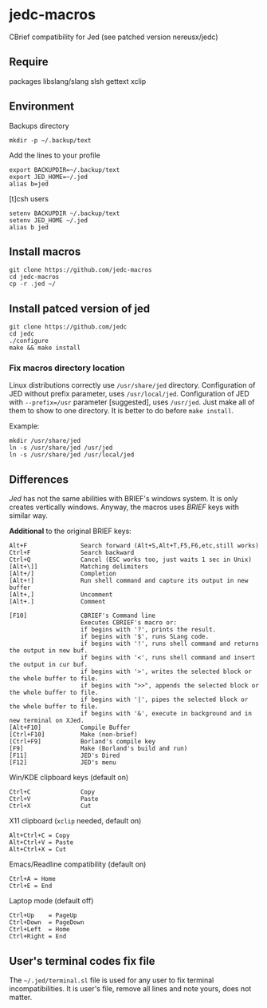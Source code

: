 # jedc-macros

CBrief compatibility for Jed (see patched version nereusx/jedc)

## Require
packages libslang/slang slsh gettext xclip

## Environment

Backups directory
```
mkdir -p ~/.backup/text
```

Add the lines to your profile
```
export BACKUPDIR=~/.backup/text
export JED_HOME=~/.jed
alias b=jed
```

[t]csh users
```
setenv BACKUPDIR ~/.backup/text
setenv JED_HOME ~/.jed
alias b jed
```

## Install macros
```
git clone https://github.com/jedc-macros
cd jedc-macros
cp -r .jed ~/
```

## Install patced version of jed
```
git clone https://github.com/jedc
cd jedc
./configure
make && make install
```

### Fix macros directory location
Linux distributions correctly use `/usr/share/jed` directory.
Configuration of JED without prefix parameter, uses `/usr/local/jed`.
Configuration of JED with `--prefix=/usr` parameter [suggested], uses `/usr/jed`.
Just make all of them to show to one directory. It is better to do before `make install`.

Example:
```
mkdir /usr/share/jed
ln -s /usr/share/jed /usr/jed
ln -s /usr/share/jed /usr/local/jed
```

## Differences

*Jed* has not the same abilities with BRIEF's windows system.
It is only creates vertically windows. Anyway, the macros uses
*BRIEF* keys with similar way.

**Additional** to the original BRIEF keys:
```
Alt+F               Search forward (Alt+S,Alt+T,F5,F6,etc,still works)
Ctrl+F              Search backward
Ctrl+Q              Cancel (ESC works too, just waits 1 sec in Unix)
[Alt+\]]            Matching delimiters
[Alt+/]             Completion
[Alt+!]             Run shell command and capture its output in new buffer
[Alt+,]             Uncomment
[Alt+.]             Comment
```

``` Additional function keys
[F10]               CBRIEF's Command line
                    Executes CBRIEF's macro or: 
                    if begins with '?', prints the result.
                    if begins with '$', runs SLang code.
                    if begins with '!', runs shell command and returns the output in new buf.
                    if begins with '<', runs shell command and insert the output in cur buf.
                    if begins with '>', writes the selected block or the whole buffer to file.
                    if begins with ">>", appends the selected block or the whole buffer to file.
                    if begins with '|', pipes the selected block or the whole buffer to file.
                    if begins with '&', execute in background and in new terminal on XJed.                             
[Alt+F10]           Compile Buffer
[Ctrl+F10]          Make (non-brief)
[Ctrl+F9]           Borland's compile key
[F9]                Make (Borland's build and run)
[F11]               JED's Dired
[F12]               JED's menu
```

Win/KDE clipboard keys (default on)
```
Ctrl+C              Copy
Ctrl+V              Paste
Ctrl+X              Cut
```

X11 clipboard (`xclip` needed, default on)
```
Alt+Ctrl+C = Copy
Alt+Ctrl+V = Paste
Alt+Ctrl+X = Cut
```

Emacs/Readline compatibility (default on)
```
Ctrl+A = Home
Ctrl+E = End
```

Laptop mode (default off)
```
Ctrl+Up    = PageUp
Ctrl+Down  = PageDown
Ctrl+Left  = Home
Ctrl+Right = End
```

## User's terminal codes fix file

The `~/.jed/terminal.sl` file is used for any user to fix terminal incompatibilities.
It is user's file, remove all lines and note yours, does not matter.

